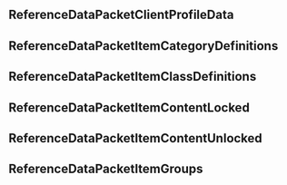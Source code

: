 ## ReferenceDataPacketClientProfileData

## ReferenceDataPacketItemCategoryDefinitions

## ReferenceDataPacketItemClassDefinitions

## ReferenceDataPacketItemContentLocked

## ReferenceDataPacketItemContentUnlocked

## ReferenceDataPacketItemGroups
